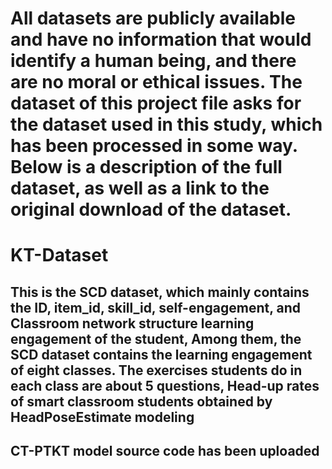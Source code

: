 # All datasets are publicly available and have no information that would identify a human being, and there are no moral or ethical issues. The dataset of this project file asks for the dataset used in this study, which has been processed in some way. Below is a description of the full dataset, as well as a link to the original download of the dataset.

# KT-Dataset
## This is the SCD dataset, which mainly contains the ID, item_id, skill_id, self-engagement, and Classroom network structure learning engagement of the student, Among them, the SCD dataset contains the learning engagement of eight classes. The exercises students do in each class are about 5 questions, Head-up rates of smart classroom students obtained by HeadPoseEstimate modeling

## CT-PTKT model source code has been uploaded


